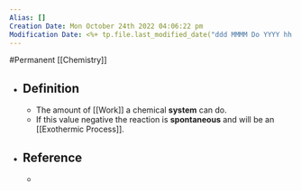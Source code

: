```yaml
---
Alias: []
Creation Date: Mon October 24th 2022 04:06:22 pm 
Modification Date: <%+ tp.file.last_modified_date("ddd MMMM Do YYYY hh:mm:ss a") %>
---
```

#Permanent [[Chemistry]]

- ## Definition
	- The amount of [[Work]] a chemical **system** can do.
	- If this value negative the reaction is **spontaneous** and will be an [[Exothermic Process]].
- ## Reference
	- 